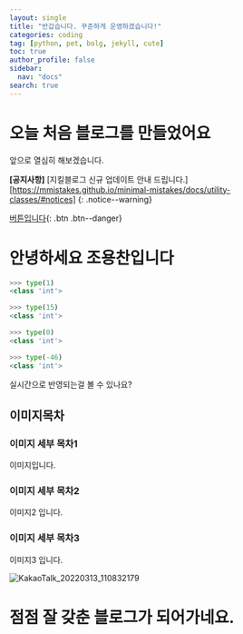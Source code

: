 ```yaml
---
layout: single
title: "반갑습니다. 꾸준하게 운영하겠습니다!"
categories: coding
tag: [python, pet, bolg, jekyll, cute]
toc: true
author_profile: false
sidebar:
  nav: "docs"
search: true
---
```


# 오늘 처음 블로그를 만들었어요

앞으로 열심히 해보겠습니다.

**[공지사항]** [지킬블로그 신규 업데이트 안내 드립니다.][https://mmistakes.github.io/minimal-mistakes/docs/utility-classes/#notices]
{: .notice--warning}

[버튼입니다](https://google.com){: .btn .btn--danger}

# 안녕하세요 조용찬입니다

```python
>>> type(1)
<class 'int'>

>>> type(15)
<class 'int'>

>>> type(0)
<class 'int'>

>>> type(-46)
<class 'int'>
```

실시간으로 반영되는걸 볼 수 있나요?

## 이미지목차

### 이미지 세부 목차1

이미지입니다.

### 이미지 세부 목차2

이미지2 입니다.

### 이미지 세부 목차3

이미지3 입니다.

![KakaoTalk_20220313_110832179](../../images/2022-03-13-first/KakaoTalk_20220313_110832179-16474423057761.jpg)

# 점점 잘 갖춘 블로그가 되어가네요.
